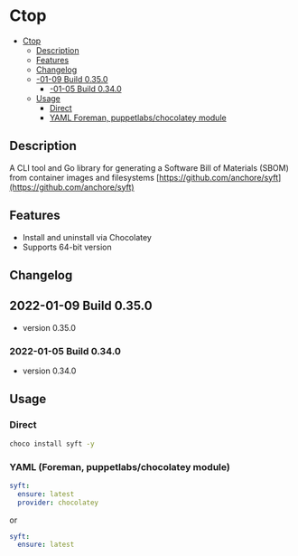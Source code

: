 # Ctop
<!-- TOC -->

- [Ctop](#ctop)
  - [Description](#description)
  - [Features](#features)
  - [Changelog](#changelog)
  - [-01-09 Build 0.35.0](#-01-09-build-0350)
    - [-01-05 Build 0.34.0](#-01-05-build-0340)
  - [Usage](#usage)
    - [Direct](#direct)
    - [YAML Foreman, puppetlabs/chocolatey module](#yaml-foreman-puppetlabschocolatey-module)

<!-- /TOC -->
## Description

A CLI tool and Go library for generating a Software Bill of Materials (SBOM) from container images and filesystems [https://github.com/anchore/syft](https://github.com/anchore/syft)

## Features

- Install and uninstall via Chocolatey
- Supports 64-bit version

## Changelog

## 2022-01-09 Build 0.35.0

- version 0.35.0

### 2022-01-05 Build 0.34.0

- version 0.34.0

## Usage

### Direct

```cmd
choco install syft -y
```

### YAML (Foreman, puppetlabs/chocolatey module)

```yaml
syft:
  ensure: latest
  provider: chocolatey
```

or

```yaml
syft:
  ensure: latest
```
